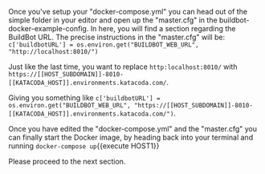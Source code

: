 Once you've setup your "docker-compose.yml" you can head out of the simple folder in your editor and open up the "master.cfg" in the buildbot-docker-example-config. In here, you will find a section regarding the BuildBot URL. 
The precise instructions in the "master.cfg" will be: `c['buildbotURL'] = os.environ.get("BUILDBOT_WEB_URL", "http://localhost:8010/")`

Just like the last time, you want to replace `http:localhost:8010/` with `https://[[HOST_SUBDOMAIN]]-8010-[[KATACODA_HOST]].environments.katacoda.com/`. 

Giving you something like `c['buildbotURL'] = os.environ.get("BUILDBOT_WEB_URL", "https://[[HOST_SUBDOMAIN]]-8010-[[KATACODA_HOST]].environments.katacoda.com/")`.

Once you have edited the "docker-compose.yml" and the "master.cfg" you can finally start the Docker image, by heading back into your terminal and running `docker-compose up`{{execute HOST1}}

Please proceed to the next section.